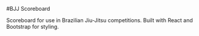 #BJJ Scoreboard

Scoreboard for use in Brazilian Jiu-Jitsu competitions. Built with React and Bootstrap for styling. 
